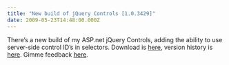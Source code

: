 ```yaml
---
title: "New build of jQuery Controls [1.0.3429]"
date: 2009-05-23T14:48:00.000Z
---
```


There’s a new build of my ASP.net jQuery Controls, adding the ability to use server-side control ID’s in selectors. Download is [here](/jQuery/Download.aspx), version history is [here](/jQuery/VersionHistory.aspx). Gimme feedback [here](/blog/contact.aspx).
